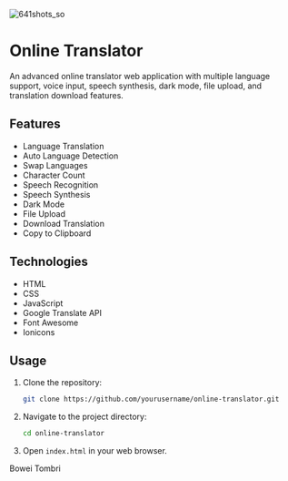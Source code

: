 ![641shots_so](https://github.com/user-attachments/assets/2e16d9de-7ed1-4822-9d62-d50da4c8020e)

# Online Translator

An advanced online translator web application with multiple language support, voice input, speech synthesis, dark mode, file upload, and translation download features.

## Features

- Language Translation
- Auto Language Detection
- Swap Languages
- Character Count
- Speech Recognition
- Speech Synthesis
- Dark Mode
- File Upload
- Download Translation
- Copy to Clipboard

## Technologies

- HTML
- CSS
- JavaScript
- Google Translate API
- Font Awesome
- Ionicons

## Usage

1. Clone the repository:
    ```bash
    git clone https://github.com/yourusername/online-translator.git
    ```
2. Navigate to the project directory:
    ```bash
    cd online-translator
    ```
3. Open `index.html` in your web browser.

Bowei Tombri

